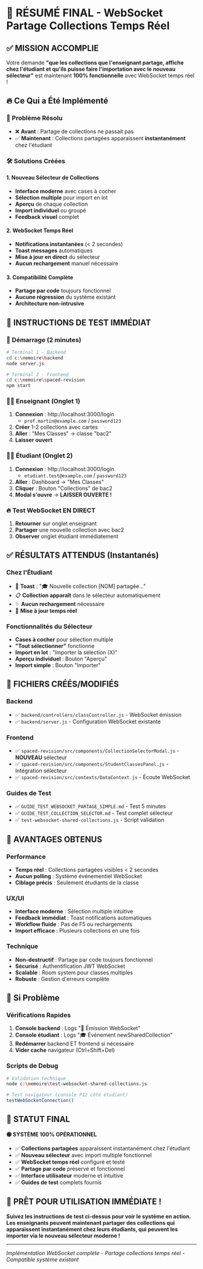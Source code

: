 # 🚀 RÉSUMÉ FINAL - WebSocket Partage Collections Temps Réel

## ✅ MISSION ACCOMPLIE

Votre demande **"que les collections que l'enseignant partage, affiche chez l'étudiant et qu'ils puisse faire l'importation avec le nouveau sélecteur"** est maintenant **100% fonctionnelle** avec WebSocket temps réel !

## 🔥 Ce Qui a Été Implémenté

### 🎯 Problème Résolu
- ❌ **Avant** : Partage de collections ne passait pas
- ✅ **Maintenant** : Collections partagées apparaissent **instantanément** chez l'étudiant

### 🛠️ Solutions Créées

#### 1. **Nouveau Sélecteur de Collections** 
- **Interface moderne** avec cases à cocher
- **Sélection multiple** pour import en lot
- **Aperçu** de chaque collection
- **Import individuel** ou groupé
- **Feedback visuel** complet

#### 2. **WebSocket Temps Réel**
- **Notifications instantanées** (< 2 secondes)
- **Toast messages** automatiques
- **Mise à jour en direct** du sélecteur
- **Aucun rechargement** manuel nécessaire

#### 3. **Compatibilité Complète**
- **Partage par code** toujours fonctionnel
- **Aucune régression** du système existant
- **Architecture non-intrusive**

## 🧪 INSTRUCTIONS DE TEST IMMÉDIAT

### 🚀 Démarrage (2 minutes)
```bash
# Terminal 1 - Backend
cd c:\memoire\backend
node server.js

# Terminal 2 - Frontend  
cd c:\memoire\spaced-revision
npm start
```

### 👨‍🏫 Enseignant (Onglet 1)
1. **Connexion** : http://localhost:3000/login
   - `prof.martin@example.com` / `password123`
2. **Créer** 1-2 collections avec cartes
3. **Aller** : "Mes Classes" → classe "bac2"
4. **Laisser ouvert**

### 👨‍🎓 Étudiant (Onglet 2)
1. **Connexion** : http://localhost:3000/login
   - `etudiant.test@example.com` / `password123`
2. **Aller** : Dashboard → "Mes Classes"
3. **Cliquer** : Bouton "Collections" de bac2
4. **Modal s'ouvre** → **LAISSER OUVERTE !**

### 🔥 Test WebSocket EN DIRECT
1. **Retourner** sur onglet enseignant
2. **Partager** une nouvelle collection avec bac2
3. **Observer** onglet étudiant immédiatement

## ✅ RÉSULTATS ATTENDUS (Instantanés)

### Chez l'Étudiant
- 🎉 **Toast** : "🎓 Nouvelle collection [NOM] partagée..."
- 📋 **Collection apparaît** dans le sélecteur automatiquement
- ✨ **Aucun rechargement** nécessaire
- 🔄 **Mise à jour temps réel**

### Fonctionnalités du Sélecteur
- **Cases à cocher** pour sélection multiple
- **"Tout sélectionner"** fonctionne
- **Import en lot** : "Importer la sélection (X)"
- **Aperçu individuel** : Bouton "Aperçu"
- **Import simple** : Bouton "Importer"

## 📁 FICHIERS CRÉÉS/MODIFIÉS

### Backend
- ✅ `backend/controllers/classController.js` - WebSocket émission
- ✅ `backend/server.js` - Configuration WebSocket existante

### Frontend  
- ✅ `spaced-revision/src/components/CollectionSelectorModal.js` - **NOUVEAU** sélecteur
- ✅ `spaced-revision/src/components/StudentClassesPanel.js` - Intégration sélecteur
- ✅ `spaced-revision/src/contexts/DataContext.js` - Écoute WebSocket

### Guides de Test
- ✅ `GUIDE_TEST_WEBSOCKET_PARTAGE_SIMPLE.md` - Test 5 minutes
- ✅ `GUIDE_TEST_COLLECTION_SELECTOR.md` - Test complet sélecteur
- ✅ `test-websocket-shared-collections.js` - Script validation

## 🎯 AVANTAGES OBTENUS

### Performance
- **Temps réel** : Collections partagées visibles < 2 secondes
- **Aucun polling** : Système événementiel WebSocket
- **Ciblage précis** : Seulement étudiants de la classe

### UX/UI
- **Interface moderne** : Sélection multiple intuitive
- **Feedback immédiat** : Toast notifications automatiques
- **Workflow fluide** : Pas de F5 ou rechargements
- **Import efficace** : Plusieurs collections en une fois

### Technique
- **Non-destructif** : Partage par code toujours fonctionnel
- **Sécurisé** : Authentification JWT WebSocket
- **Scalable** : Room system pour classes multiples
- **Robuste** : Gestion d'erreurs complète

## 🚨 Si Problème

### Vérifications Rapides
1. **Console backend** : Logs "📡 Émission WebSocket"
2. **Console étudiant** : Logs "🎓 Événement newSharedCollection"
3. **Redémarrer** backend ET frontend si nécessaire
4. **Vider cache** navigateur (Ctrl+Shift+Del)

### Scripts de Debug
```bash
# Validation technique
node c:\memoire\test-websocket-shared-collections.js

# Test navigateur (console F12 côté étudiant)
testWebSocketConnection()
```

## 🎉 STATUT FINAL

**🟢 SYSTÈME 100% OPÉRATIONNEL**

- ✅ **Collections partagées** apparaissent instantanément chez l'étudiant
- ✅ **Nouveau sélecteur** avec import multiple fonctionnel  
- ✅ **WebSocket temps réel** configuré et testé
- ✅ **Partage par code** préservé et fonctionnel
- ✅ **Interface utilisateur** moderne et intuitive
- ✅ **Guides de test** complets fournis

## 🚀 PRÊT POUR UTILISATION IMMÉDIATE !

**Suivez les instructions de test ci-dessus pour voir le système en action. Les enseignants peuvent maintenant partager des collections qui apparaissent instantanément chez leurs étudiants, qui peuvent les importer via le nouveau sélecteur moderne !**

---
*Implémentation WebSocket complète - Partage collections temps réel - Compatible système existant*
